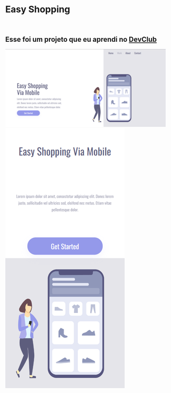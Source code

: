 <h1>Easy Shopping</h1>
<br>
<h2>Esse foi um projeto que eu aprendi no <a href="https://aulas.devclub.com.br/m/courses">DevClub</a></h2>

<img src="https://github.com/marllonxp2/Projeto-DevClub-Easy-Shopping/blob/master/img/desktop.png?raw=true">
<img src="https://github.com/marllonxp2/Projeto-DevClub-Easy-Shopping/blob/master/img/mobile.png?raw=true">

